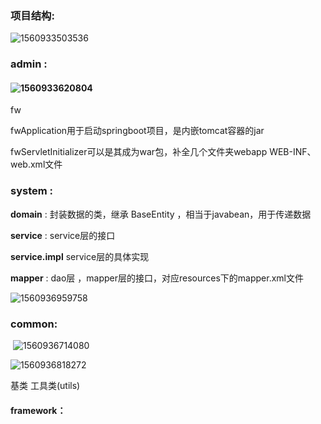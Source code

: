 ### 项目结构:

![1560933503536](https://github.com/JUSTDOITdy/lantian/blob/master/image/1560933503536.png)	

###   admin :

####  ![1560933620804](https://github.com/JUSTDOITdy/lantian/blob/master/image/1560933620804.png)



 fw

 fwApplication用于启动springboot项目，是内嵌tomcat容器的jar

fwServletInitializer可以是其成为war包，补全几个文件夹webapp WEB-INF、web.xml文件

### system :    



**domain** : 封装数据的类，继承 BaseEntity ，相当于javabean，用于传递数据

**service** : service层的接口

**service.impl**    service层的具体实现

**mapper**   : dao层 ，mapper层的接口，对应resources下的mapper.xml文件

![1560936959758](https://github.com/JUSTDOITdy/lantian/blob/master/image/1560936959758.png)  

 


	

### common:    

​     ![1560936714080](https://github.com/JUSTDOITdy/lantian/blob/master/image/1560936714080.png)

![1560936818272](https://github.com/JUSTDOITdy/lantian/blob/master/image/1560936818272.png)   

基类 工具类(utils) 

#### framework：

